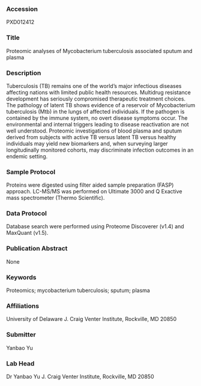 ### Accession
PXD012412

### Title
Proteomic analyses of Mycobacterium tuberculosis associated sputum and plasma

### Description
Tuberculosis (TB) remains one of the world’s major infectious diseases affecting nations with limited public health resources. Multidrug resistance development has seriously compromised therapeutic treatment choices. The pathology of latent TB shows evidence of a reservoir of Mycobacterium tuberculosis (Mtb) in the lungs of affected individuals. If the pathogen is contained by the immune system, no overt disease symptoms occur. The environmental and internal triggers leading to disease reactivation are not well understood. Proteomic investigations of blood plasma and sputum derived from subjects with active TB versus latent TB versus healthy individuals may yield new biomarkers and, when surveying larger longitudinally monitored cohorts, may discriminate infection outcomes in an endemic setting.

### Sample Protocol
Proteins were digested using filter aided sample preparation (FASP) approach. LC-MS/MS was performed on Ultimate 3000 and Q Exactive mass spectrometer (Thermo Scientific).

### Data Protocol
Database search were performed using Proteome Discoverer (v1.4) and MaxQuant (v1.5).

### Publication Abstract
None

### Keywords
Proteomics; mycobacterium tuberculosis; sputum; plasma

### Affiliations
University of Delaware
J. Craig Venter Institute, Rockville, MD 20850

### Submitter
Yanbao Yu

### Lab Head
Dr Yanbao Yu
J. Craig Venter Institute, Rockville, MD 20850


